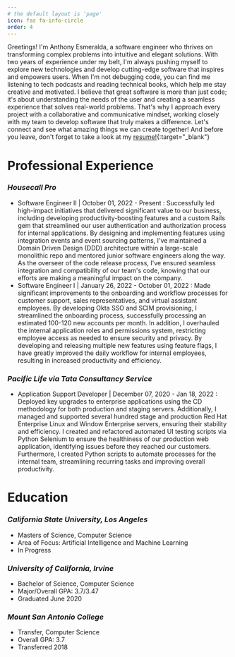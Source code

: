 ```yaml
---
# the default layout is 'page'
icon: fas fa-info-circle
order: 4
---
```

 Greetings! I'm Anthony Esmeralda, a software engineer who thrives on transforming complex problems into intuitive and elegant solutions. With two years of experience under my belt, I'm always pushing myself to explore new technologies and develop cutting-edge software that inspires and empowers users. When I'm not debugging code, you can find me listening to tech podcasts and reading technical books, which help me stay creative and motivated. I believe that great software is more than just code; it's about understanding the needs of the user and creating a seamless experience that solves real-world problems. That's why I approach every project with a collaborative and communicative mindset, working closely with my team to develop software that truly makes a difference. Let's connect and see what amazing things we can create together! And before you leave, don't forget to take a look at my [resume!](https://docs.google.com/document/d/1mvTkW5rKDdkjTr9YzWJ9Q0veQT3L_rix/edit?usp=sharing&ouid=105487017319620066781&rtpof=true&sd=true){:target="_blank"}

# Professional Experience
### <i>Housecall Pro</i>
- Software Engineer II | October 01, 2022 - Present
  : Successfully led high-impact initiatives that delivered significant value to our business, including developing productivity-boosting features and a custom Rails gem that streamlined our user authentication and authorization process for internal applications. By designing and implementing features using integration events and event sourcing patterns, I've maintained a Domain Driven Design (DDD) architecture within a large-scale monolithic repo and mentored junior software engineers along the way. As the overseer of the code release process, I've ensured seamless integration and compatibility of our team's code, knowing that our efforts are making a meaningful impact on the company.
- Software Engineer I | January 26, 2022 - October 01, 2022
  : Made significant improvements to the onboarding and workflow processes for customer support, sales representatives, and virtual assistant employees. By developing Okta SSO and SCIM provisioning, I streamlined the onboarding process, successfully processing an estimated 100-120 new accounts per month. In addition, I overhauled the internal application roles and permissions system, restricting employee access as needed to ensure security and privacy. By developing and releasing multiple new features using feature flags, I have greatly improved the daily workflow for internal employees, resulting in increased productivity and efficiency.

### <i>Pacific Life via Tata Consultancy Service</i>
- Application Support Developer | December 07, 2020 - Jan 18, 2022
  : Deployed key upgrades to enterprise applications using the CD methodology for both production and staging servers. Additionally, I managed and supported several hundred stage and production Red Hat Enterprise Linux and Window Enterprise servers, ensuring their stability and efficiency. I created and refactored automated UI testing scripts via Python Selenium to ensure the healthiness of our production web application, identifying issues before they reached our customers. Furthermore, I created Python scripts to automate processes for the internal team, streamlining recurring tasks and improving overall productivity.

# Education
### <i>California State University, Los Angeles</i>
- Masters of Science, Computer Science 
- Area of Focus: Artificial Intelligence and Machine Learning
- In Progress

### <i>University of California, Irvine</i>
- Bachelor of Science, Computer Science
- Major/Overall GPA: 3.7/3.47
- Graduated June 2020

### <i>Mount San Antonio College</i>
- Transfer, Computer Science 
- Overall GPA: 3.7
- Transferred 2018
